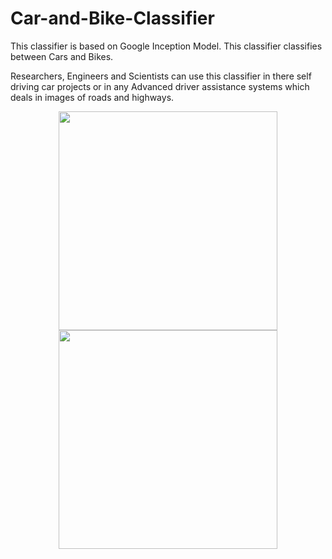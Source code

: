 # Car-and-Bike-Classifier
This classifier is based on Google Inception Model. This classifier classifies between Cars and Bikes.

Researchers, Engineers and Scientists can use this classifier in there self driving car projects or in any 
Advanced driver assistance systems which deals in images of roads and highways.




<p align="center">
  <img src="https://cloud.githubusercontent.com/assets/22838868/19408490/13a50540-92dc-11e6-83d7-26a5dc8f5ca2.jpg" width="350"/>
  <img src="https://cloud.githubusercontent.com/assets/22838868/19408491/13a630b4-92dc-11e6-8b6b-a162ad6b31dc.jpg" width="350"/>
 </p>
 




